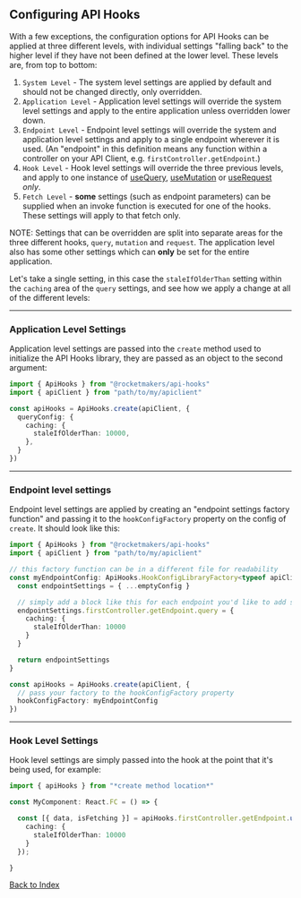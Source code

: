 ## Configuring API Hooks

With a few exceptions, the configuration options for API Hooks can be applied at three different levels, with individual settings "falling back" to the higher level if they have not been defined at the lower level. These levels are, from top to bottom:

1. `System Level` - The system level settings are applied by default and should not be changed directly, only overridden.
2. `Application Level` - Application level settings will override the system level settings and apply to the entire application unless overridden lower down.
3. `Endpoint Level` - Endpoint level settings will override the system and application level settings and apply to a single endpoint wherever it is used. (An "endpoint" in this definition means any function within a controller on your API Client, e.g. `firstController.getEndpoint`.)
4. `Hook Level` - Hook level settings will override the three previous levels, and apply to one instance of [useQuery](hooks.md#usequery), [useMutation](hooks.md#usemutation) or [useRequest](hooks.md#userequest) _only_.
5. `Fetch Level` - **some** settings (such as endpoint parameters) can be supplied when an invoke function is executed for one of the hooks. These settings will apply to that fetch only.

NOTE: Settings that can be overridden are split into separate areas for the three different hooks, `query`, `mutation` and `request`. The application level also has some other settings which can **only** be set for the entire application.

Let's take a single setting, in this case the `staleIfOlderThan` setting within the `caching` area of the `query` settings, and see how we apply a change at all of the different levels:

---

### Application Level Settings

Application level settings are passed into the `create` method used to initialize the API Hooks library, they are passed as an object to the second argument:

```TypeScript
import { ApiHooks } from "@rocketmakers/api-hooks"
import { apiClient } from "path/to/my/apiclient"

const apiHooks = ApiHooks.create(apiClient, {
  queryConfig: {
    caching: {
      staleIfOlderThan: 10000,
    },
  }
})
```

---

### Endpoint level settings

Endpoint level settings are applied by creating an "endpoint settings factory function" and passing it to the `hookConfigFactory` property on the config of `create`. It should look like this:

```TypeScript
import { ApiHooks } from "@rocketmakers/api-hooks"
import { apiClient } from "path/to/my/apiclient"

// this factory function can be in a different file for readability
const myEndpointConfig: ApiHooks.HookConfigLibraryFactory<typeof apiClient> = (emptyConfig) => {
  const endpointSettings = { ...emptyConfig }

  // simply add a block like this for each endpoint you'd like to add settings to
  endpointSettings.firstController.getEndpoint.query = {
    caching: {
      staleIfOlderThan: 10000
    }
  }

  return endpointSettings
}

const apiHooks = ApiHooks.create(apiClient, {
  // pass your factory to the hookConfigFactory property
  hookConfigFactory: myEndpointConfig
})
```

---

### Hook Level Settings

Hook level settings are simply passed into the hook at the point that it's being used, for example:

```TypeScript
import { apiHooks } from "*create method location*"

const MyComponent: React.FC = () => {

  const [{ data, isFetching }] = apiHooks.firstController.getEndpoint.useQuery({
    caching: {
      staleIfOlderThan: 10000
    }
  });

}
```

[Back to Index](../README.md)